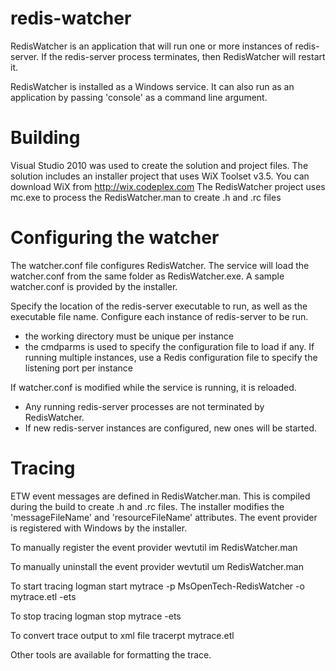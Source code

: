 redis-watcher
=============
RedisWatcher is an application that will run one or more instances of redis-server.
If the redis-server process terminates, then RedisWatcher will restart it.

RedisWatcher is installed as a Windows service.
It can also run as an application by passing 'console' as a command line argument.

Building
========
Visual Studio 2010 was used to create the solution and project files.
The solution includes an installer project that uses WiX Toolset v3.5.
You can download WiX from http://wix.codeplex.com
The RedisWatcher project uses mc.exe to process the RedisWatcher.man to create .h and .rc files


Configuring the watcher
=======================
The watcher.conf file configures RedisWatcher.
The service will load the watcher.conf from the same folder as RedisWatcher.exe.
A sample watcher.conf is provided by the installer.

Specify the location of the redis-server executable to run, as well as the executable file name.
Configure each instance of redis-server to be run.
  - the working directory must be unique per instance
  - the cmdparms is used to specify the configuration file to load if any.
    If running multiple instances, use a Redis configuration file to specify the listening port per instance

If watcher.conf is modified while the service is running, it is reloaded.
  - Any running redis-server processes are not terminated by RedisWatcher.
  - If new redis-server instances are configured, new ones will be started.


Tracing
=======
ETW event messages are defined in RedisWatcher.man.
This is compiled during the build to create .h and .rc files.
The installer modifies the 'messageFileName' and 'resourceFileName' attributes.
The event provider is registered with Windows by the installer.

To manually register the event provider
  wevtutil im RedisWatcher.man

To manually uninstall the event provider
  wevtutil um RedisWatcher.man

To start tracing
  logman start mytrace -p MsOpenTech-RedisWatcher -o mytrace.etl -ets

To stop tracing
  logman stop mytrace -ets

To convert trace output to xml file
  tracerpt mytrace.etl

Other tools are available for formatting the trace.


